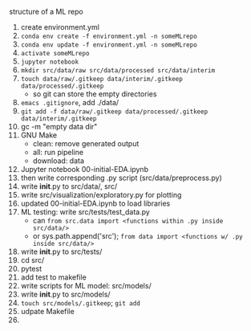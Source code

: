 structure of a ML repo

1. create environment.yml
2. `conda env create -f environment.yml -n someMLrepo`
3. `conda env update -f environment.yml -n someMLrepo`
4. `activate someMLrepo`
5. `jupyter notebook`
6. `mkdir src/data/raw src/data/processed src/data/interim`
7. `touch data/raw/.gitkeep data/interim/.gitkeep data/processed/.gitkeep`
    - so git can store the empty directories  
8. `emacs .gitignore`, add ./data/
9. `git add -f data/raw/.gitkeep data/processed/.gitkeep data/interim/.gitkeep`
10. gc -m "empty data dir"
11. GNU Make
    - clean: remove generated output
    - all: run pipeline
    - download: data
12. Jupyter notebook 00-initial-EDA.ipynb
13. then write corresponding .py script (src/data/preprocess.py)
14. write __init__.py to src/data/, src/
15. write src/visualization/exploratory.py for plotting
16. updated 00-initial-EDA.ipynb to load libraries
17. ML testing: write src/tests/test_data.py
    - can `from src.data import <functions within .py inside src/data/>`
    - or sys.path.append('src'); `from data import <functions w/ .py inside src/data/>`
18. write __init__.py to src/tests/
19. cd src/
20. pytest 
21. add test to makefile
22. write scripts for ML model: src/models/
23. write __init__.py to src/models/
24. `touch src/models/.gitkeep`; `git add`
25. udpate Makefile
26. 
